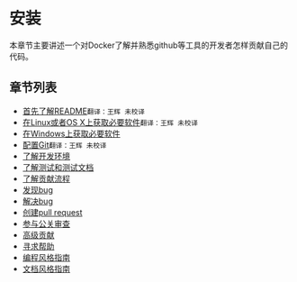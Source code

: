# 安装

本章节主要讲述一个对Docker了解并熟悉github等工具的开发者怎样贡献自己的代码。

## 章节列表

* [首先了解README](who-written-for.md)`翻译：王辉 未校译`
* [在Linux或者OS X上获取必要软件](software-required.md)`翻译：王辉 未校译`
* [在Windows上获取必要软件](software-required-win.md)
* [配置Git](set-up-git.md)`翻译：王辉 未校译`
* [了解开发环境](set-up-dev-env.md)
* [了解测试和测试文档](test-and-docs.md)
* [了解贡献流程](make-a-contribution.md)
* [发现bug](find-an-issue.md)
* [解决bug](work-issue.md)
* [创建pull request](create-pr.md)
* [参与公关审查](review-pr.md)
* [高级贡献](advanced-contributing.md)
* [寻求帮助](get-help.md)
* [编程风格指南](coding-style.md)
* [文档风格指南](doc-style.md)

